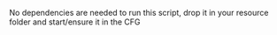 No dependencies are needed to run this script, drop it in your resource folder and start/ensure it in the CFG
